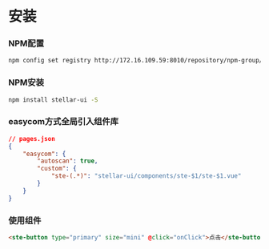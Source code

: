 # 安装
### NPM配置

```bash
npm config set registry http://172.16.109.59:8010/repository/npm-group/
```

### NPM安装

```bash
npm install stellar-ui -S
```

### easycom方式全局引入组件库
```json
// pages.json
{
	"easycom": {
		"autoscan": true,
		"custom": {
			"ste-(.*)": "stellar-ui/components/ste-$1/ste-$1.vue"
		}
	}
}
```

### 使用组件
```html
<ste-button type="primary" size="mini" @click="onClick">点击</ste-button>
```